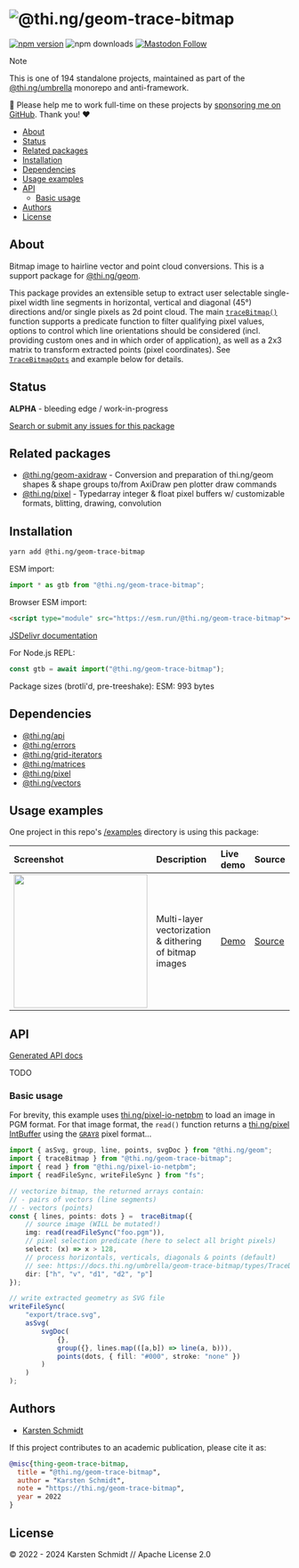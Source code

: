 <!-- This file is generated - DO NOT EDIT! -->
<!-- Please see: https://github.com/thi-ng/umbrella/blob/develop/CONTRIBUTING.md#changes-to-readme-files -->
# ![@thi.ng/geom-trace-bitmap](https://media.thi.ng/umbrella/banners-20230807/thing-geom-trace-bitmap.svg?0454d29d)

[![npm version](https://img.shields.io/npm/v/@thi.ng/geom-trace-bitmap.svg)](https://www.npmjs.com/package/@thi.ng/geom-trace-bitmap)
![npm downloads](https://img.shields.io/npm/dm/@thi.ng/geom-trace-bitmap.svg)
[![Mastodon Follow](https://img.shields.io/mastodon/follow/109331703950160316?domain=https%3A%2F%2Fmastodon.thi.ng&style=social)](https://mastodon.thi.ng/@toxi)

> [!NOTE]
> This is one of 194 standalone projects, maintained as part
> of the [@thi.ng/umbrella](https://github.com/thi-ng/umbrella/) monorepo
> and anti-framework.
>
> 🚀 Please help me to work full-time on these projects by [sponsoring me on
> GitHub](https://github.com/sponsors/postspectacular). Thank you! ❤️

- [About](#about)
- [Status](#status)
- [Related packages](#related-packages)
- [Installation](#installation)
- [Dependencies](#dependencies)
- [Usage examples](#usage-examples)
- [API](#api)
  - [Basic usage](#basic-usage)
- [Authors](#authors)
- [License](#license)

## About

Bitmap image to hairline vector and point cloud conversions. This is a support package for [@thi.ng/geom](https://github.com/thi-ng/umbrella/tree/develop/packages/geom).

This package provides an extensible setup to extract user selectable
single-pixel width line segments in horizontal, vertical and diagonal (45°)
directions and/or single pixels as 2d point cloud. The main
[`traceBitmap()`](https://docs.thi.ng/umbrella/geom-trace-bitmap/functions/traceBitmap.html)
function supports a predicate function to filter qualifying pixel values,
options to control which line orientations should be considered (incl. providing
custom ones and in which order of application), as well as a 2x3 matrix to
transform extracted points (pixel coordinates). See
[`TraceBitmapOpts`](https://docs.thi.ng/umbrella/geom-trace-bitmap/interfaces/TraceBitmapOpts.html)
and example below for details.

## Status

**ALPHA** - bleeding edge / work-in-progress

[Search or submit any issues for this package](https://github.com/thi-ng/umbrella/issues?q=%5Bgeom-trace-bitmap%5D+in%3Atitle)

## Related packages

- [@thi.ng/geom-axidraw](https://github.com/thi-ng/umbrella/tree/develop/packages/geom-axidraw) - Conversion and preparation of thi.ng/geom shapes & shape groups to/from AxiDraw pen plotter draw commands
- [@thi.ng/pixel](https://github.com/thi-ng/umbrella/tree/develop/packages/pixel) - Typedarray integer & float pixel buffers w/ customizable formats, blitting, drawing, convolution

## Installation

```bash
yarn add @thi.ng/geom-trace-bitmap
```

ESM import:

```ts
import * as gtb from "@thi.ng/geom-trace-bitmap";
```

Browser ESM import:

```html
<script type="module" src="https://esm.run/@thi.ng/geom-trace-bitmap"></script>
```

[JSDelivr documentation](https://www.jsdelivr.com/)

For Node.js REPL:

```js
const gtb = await import("@thi.ng/geom-trace-bitmap");
```

Package sizes (brotli'd, pre-treeshake): ESM: 993 bytes

## Dependencies

- [@thi.ng/api](https://github.com/thi-ng/umbrella/tree/develop/packages/api)
- [@thi.ng/errors](https://github.com/thi-ng/umbrella/tree/develop/packages/errors)
- [@thi.ng/grid-iterators](https://github.com/thi-ng/umbrella/tree/develop/packages/grid-iterators)
- [@thi.ng/matrices](https://github.com/thi-ng/umbrella/tree/develop/packages/matrices)
- [@thi.ng/pixel](https://github.com/thi-ng/umbrella/tree/develop/packages/pixel)
- [@thi.ng/vectors](https://github.com/thi-ng/umbrella/tree/develop/packages/vectors)

## Usage examples

One project in this repo's
[/examples](https://github.com/thi-ng/umbrella/tree/develop/examples)
directory is using this package:

| Screenshot                                                                                                          | Description                                            | Live demo                                          | Source                                                                          |
|:--------------------------------------------------------------------------------------------------------------------|:-------------------------------------------------------|:---------------------------------------------------|:--------------------------------------------------------------------------------|
| <img src="https://raw.githubusercontent.com/thi-ng/umbrella/develop/assets/examples/trace-bitmap.jpg" width="240"/> | Multi-layer vectorization & dithering of bitmap images | [Demo](https://demo.thi.ng/umbrella/trace-bitmap/) | [Source](https://github.com/thi-ng/umbrella/tree/develop/examples/trace-bitmap) |

## API

[Generated API docs](https://docs.thi.ng/umbrella/geom-trace-bitmap/)

TODO

### Basic usage

For brevity, this example uses
[thi.ng/pixel-io-netpbm](https://github.com/thi-ng/umbrella/tree/develop/packages/pixel-io-netpbm)
to load an image in PGM format. For that image format,  the `read()` function
returns a [thi.ng/pixel
IntBuffer](https://docs.thi.ng/umbrella/pixel/classes/IntBuffer.html) using the
[`GRAY8`](https://docs.thi.ng/umbrella/pixel/index.html#integer-pixel-formats)
pixel format...

```ts tangle:export/readme.ts
import { asSvg, group, line, points, svgDoc } from "@thi.ng/geom";
import { traceBitmap } from "@thi.ng/geom-trace-bitmap";
import { read } from "@thi.ng/pixel-io-netpbm";
import { readFileSync, writeFileSync } from "fs";

// vectorize bitmap, the returned arrays contain:
// - pairs of vectors (line segments)
// - vectors (points)
const { lines, points: dots } =  traceBitmap({
    // source image (WILL be mutated!)
    img: read(readFileSync("foo.pgm")),
    // pixel selection predicate (here to select all bright pixels)
    select: (x) => x > 128,
    // process horizontals, verticals, diagonals & points (default)
    // see: https://docs.thi.ng/umbrella/geom-trace-bitmap/types/TraceDir.html
    dir: ["h", "v", "d1", "d2", "p"]
});

// write extracted geometry as SVG file
writeFileSync(
    "export/trace.svg",
    asSvg(
        svgDoc(
            {},
            group({}, lines.map(([a,b]) => line(a, b))),
            points(dots, { fill: "#000", stroke: "none" })
        )
    )
);
```

## Authors

- [Karsten Schmidt](https://thi.ng)

If this project contributes to an academic publication, please cite it as:

```bibtex
@misc{thing-geom-trace-bitmap,
  title = "@thi.ng/geom-trace-bitmap",
  author = "Karsten Schmidt",
  note = "https://thi.ng/geom-trace-bitmap",
  year = 2022
}
```

## License

&copy; 2022 - 2024 Karsten Schmidt // Apache License 2.0
